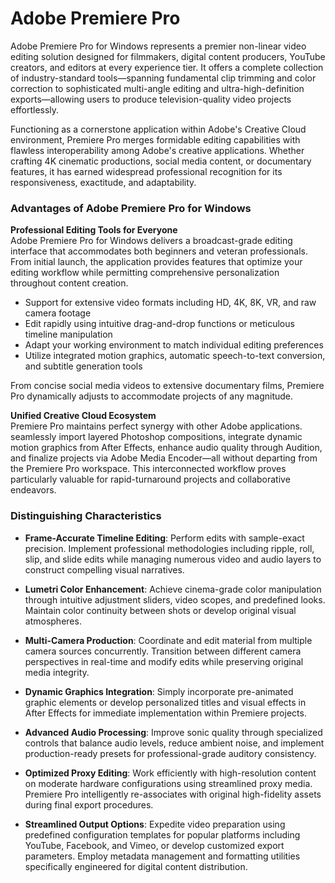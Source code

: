 # Adobe Premiere Pro 
Adobe Premiere Pro for Windows represents a premier non-linear video editing solution designed for filmmakers, digital content producers, YouTube creators, and editors at every experience tier. It offers a complete collection of industry-standard tools—spanning fundamental clip trimming and color correction to sophisticated multi-angle editing and ultra-high-definition exports—allowing users to produce television-quality video projects effortlessly.

Functioning as a cornerstone application within Adobe's Creative Cloud environment, Premiere Pro merges formidable editing capabilities with flawless interoperability among Adobe's creative applications. Whether crafting 4K cinematic productions, social media content, or documentary features, it has earned widespread professional recognition for its responsiveness, exactitude, and adaptability.

### **Advantages of Adobe Premiere Pro for Windows**

**Professional Editing Tools for Everyone**  
Adobe Premiere Pro for Windows delivers a broadcast-grade editing interface that accommodates both beginners and veteran professionals. From initial launch, the application provides features that optimize your editing workflow while permitting comprehensive personalization throughout content creation.

- Support for extensive video formats including HD, 4K, 8K, VR, and raw camera footage
- Edit rapidly using intuitive drag-and-drop functions or meticulous timeline manipulation
- Adapt your working environment to match individual editing preferences
- Utilize integrated motion graphics, automatic speech-to-text conversion, and subtitle generation tools

From concise social media videos to extensive documentary films, Premiere Pro dynamically adjusts to accommodate projects of any magnitude.

**Unified Creative Cloud Ecosystem**  
Premiere Pro maintains perfect synergy with other Adobe applications. seamlessly import layered Photoshop compositions, integrate dynamic motion graphics from After Effects, enhance audio quality through Audition, and finalize projects via Adobe Media Encoder—all without departing from the Premiere Pro workspace. This interconnected workflow proves particularly valuable for rapid-turnaround projects and collaborative endeavors.

### **Distinguishing Characteristics**

- **Frame-Accurate Timeline Editing**: Perform edits with sample-exact precision. Implement professional methodologies including ripple, roll, slip, and slide edits while managing numerous video and audio layers to construct compelling visual narratives.

- **Lumetri Color Enhancement**: Achieve cinema-grade color manipulation through intuitive adjustment sliders, video scopes, and predefined looks. Maintain color continuity between shots or develop original visual atmospheres.

- **Multi-Camera Production**: Coordinate and edit material from multiple camera sources concurrently. Transition between different camera perspectives in real-time and modify edits while preserving original media integrity.

- **Dynamic Graphics Integration**: Simply incorporate pre-animated graphic elements or develop personalized titles and visual effects in After Effects for immediate implementation within Premiere projects.

- **Advanced Audio Processing**: Improve sonic quality through specialized controls that balance audio levels, reduce ambient noise, and implement production-ready presets for professional-grade auditory consistency.

- **Optimized Proxy Editing**: Work efficiently with high-resolution content on moderate hardware configurations using streamlined proxy media. Premiere Pro intelligently re-associates with original high-fidelity assets during final export procedures.

- **Streamlined Output Options**: Expedite video preparation using predefined configuration templates for popular platforms including YouTube, Facebook, and Vimeo, or develop customized export parameters. Employ metadata management and formatting utilities specifically engineered for digital content distribution.
